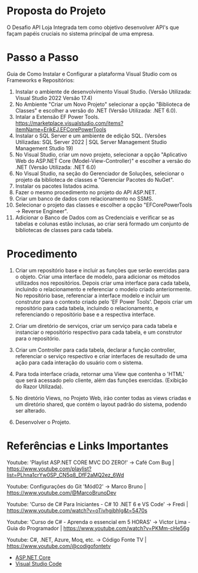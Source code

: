 # Proposta do Projeto

O Desafio API Loja Integrada tem como objetivo desenvolver API's que façam papéis cruciais no sistema principal de uma empresa.

# Passo a Passo

Guia de Como Instalar e Configurar a plataforma Visual Studio com os Frameworks e Repositórios:

1.	Instalar o ambiente de desenvolvimento Visual Studio. (Versão Utilizada: Visual Studio 2022 Versão 17.4)
2.	No Ambiente "Criar um Novo Projeto" selecionar a opção "Biblioteca de Classes" e escolher a versão do .NET (Versão Utilizada: .NET 6.0).
3.  Intalar a Extensão EF Power Tools. <https://marketplace.visualstudio.com/items?itemName=ErikEJ.EFCorePowerTools>
4.	Instalar o SQL Server e um ambiente de edição SQL. (Versões Utilizadas: SQL Server 2022 | SQL Server Management Studio Management Studio 19)
5.	No Visual Studio, criar um novo projeto, selecionar a opção "Aplicativo Web do ASP.NET Core (Model-View-Controller)" e escolher a versão do .NET (Versão Utilizada: .NET 6.0)
6.  No Visual Studio, na seção do Gerenciador de Soluções, selecionar o projeto da biblioteca de classes e "Gerenciar Pacotes do NuGet".
7.  Instalar os pacotes listados acima. 
8.  Fazer o mesmo procedimento no projeto do API ASP.NET.
9.  Criar um banco de dados com relacionamento no SSMS.
10. Selecionar o projeto das classes e escolher a opção "EFCorePowerTools -> Reverse Engineer".
11. Adicionar o Banco de Dados com as Credenciais e verificar se as tabelas e colunas estão inclusas, ao criar será formado um conjunto de bibliotecas de classes para cada tabela.

# Procedimento

1.  Criar um repositório base e incluir as funções que serão exercidas para o objeto. Criar uma interface de modelo, para adicionar os métodos utilizados nos repositórios. Depois criar uma interface para cada tabela, incluindo o relacionamento
e referenciar o modelo criado anteriormente. No repositório base, referenciar a interface modelo e incluir um construtor para o contexto criado pelo 'EF Power Tools'. Depois criar um repositório para cada tabela, incluindo o relacionamento, e
referenciando o repositório base e a respectiva interface.

2. Criar um diretório de serviços, criar um serviço para cada tabela e instanciar o repositório respectivo para cada tabela, e um construtor para o repositório.

3. Criar um Controller para cada tabela, declarar a função controller, referenciar o serviço respectivo e criar interfaces de resultado de uma ação para cada interação do usuário com o sistema.

4. Para toda interface criada, retornar uma View que contenha o 'HTML' que será acessado pelo cliente, além das funções exercidas. (Exibição do Razor Utilizada).

5. No diretório Views, no Projeto Web, irão conter todas as views criadas e um diretório shared, que contém o layout padrão do sistema, podendo ser alterado.

6. Desenvolver o Projeto.

# Referências e Links Importantes

Youtube: 'Playlist ASP.NET CORE MVC DO ZERO!' -> Café Com Bug | 
<https://www.youtube.com/playlist?list=PLhna1crYw0SP_CN5q8_DfF2aMQ2ez_6Wd>

Youtube: Configurações do Git  'Mód02' -> Marco Bruno | 
<https://www.youtube.com/@MarcoBrunoDev>

Youtube: 'Curso de C# Para Iniciantes - C# 10 .NET 6 e VS Code' -> Fredi | 
<https://www.youtube.com/watch?v=oTivhgjbhIg&t=5470s>

Youtube: 'Curso de C# - Aprenda o essencial em 5 HORAS' -> Victor Lima - Guia do Programador | 
<https://www.youtube.com/watch?v=PKMm-cHe56g>

Youtube: C#, .NET, Azure, Moq, etc. -> Código Fonte TV | 
<https://www.youtube.com/@codigofontetv>

- [ASP.NET Core](https://github.com/aspnet/Home)
- [Visual Studio Code](https://github.com/Microsoft/vscode)